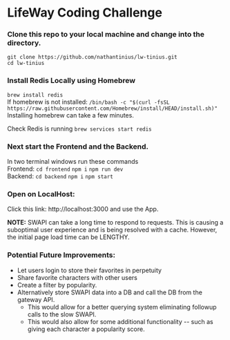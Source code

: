 # LifeWay Coding Challenge

### Clone this repo to your local machine and change into the directory.

`git clone https://github.com/nathantinius/lw-tinius.git` \
`cd lw-tinius`

### Install Redis Locally using Homebrew
`brew install redis` \
If homebrew is not installed: `/bin/bash -c "$(curl -fsSL https://raw.githubusercontent.com/Homebrew/install/HEAD/install.sh)"
` \
Installing homebrew can take a few minutes.

Check Redis is running `brew services start redis` 

### Next start the Frontend and the Backend.
In two terminal windows run these commands \
Frontend: `cd frontend` `npm i` `npm run dev` \
Backend: `cd backend` `npm i` `npm start`

### Open on LocalHost: 
Click this link: http://localhost:3000 and use the App.

**NOTE:**  SWAPI can take a long time to respond to requests. This is causing a suboptimal user experience and is being resolved with a cache. However, the initial page load time can be LENGTHY.

### Potential Future Improvements: 
* Let users login to store their favorites in perpetuity
* Share favorite characters with other users 
* Create a filter by popularity.
* Alternatively store SWAPI data into a DB and call the DB from the gateway API.
  - This would allow for a better querying system eliminating followup calls to the slow SWAPI.
  - This would also allow for some additional functionality -- such as giving each character a popularity score.

